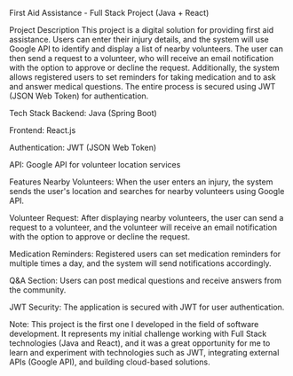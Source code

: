 First Aid Assistance - Full Stack Project (Java + React)

Project Description
This project is a digital solution for providing first aid assistance. Users can enter their injury details, and the system will use Google API to identify and display a list of nearby volunteers.
The user can then send a request to a volunteer, who will receive an email notification with the option to approve or decline the request.
Additionally, the system allows registered users to set reminders for taking medication and to ask and answer medical questions. The entire process is secured using JWT (JSON Web Token) for authentication.

Tech Stack
Backend: Java (Spring Boot)

Frontend: React.js

Authentication: JWT (JSON Web Token)

API: Google API for volunteer location services

Features
Nearby Volunteers: When the user enters an injury, the system sends the user's location and searches for nearby volunteers using Google API.

Volunteer Request: After displaying nearby volunteers, the user can send a request to a volunteer, and the volunteer will receive an email notification with the option to approve or decline the request.

Medication Reminders: Registered users can set medication reminders for multiple times a day, and the system will send notifications accordingly.

Q&A Section: Users can post medical questions and receive answers from the community.

JWT Security: The application is secured with JWT for user authentication.


Note:
This project is the first one I developed in the field of software development.
It represents my initial challenge working with Full Stack technologies (Java and React),
and it was a great opportunity for me to learn and experiment with technologies such as JWT,
integrating external APIs (Google API), and building cloud-based solutions.
